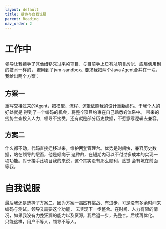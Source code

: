 ```yaml
---
layout: default
title: 妥协与自我说服
parent: Reading
nav_order: 2
---
```


# 工作中
领导让我接手了其他组移交过来的项目，与目前手上已有过项目类似，底层使用到的技术一样的，
都用到了jvm-sandbox。要求我把两个Java Agent合并在一块，我给出两个方案：

## 方案一
重写交接过来的Agent，把模型、流程、逻辑依照我的设计重新编码。于我个人的好处就是
得到了一个编码的机会，将整个项目约束在自己熟悉的体系中。
带来的劣势主查投入人力，领导不接受，还有就是部分历史数据，不愿意写逻辑去兼容。

## 方案二
什么都不动，代码直接迁移过来，维护两套管理台。优势是时间快，兼容历史数据，站在领导的层面，他是倾向于
这种的，在短期内可以不付过多成本的实现一项功能。对于接手此项目我的来说，这个其实没有那么顺利，感觉
会有坑在前面等我。

# 自我说服
最后我还是选择了方案二，因为方案一虽然有挑战、有进步，可是没有多余时间来编码与测试。领导又需要这个功能，
去实现下一步整合。在时间、人力有限的情况，如果我没有力挽狂灍的能力以及资源。我后退一步，先整合。后续再优化。
只能这样，用户不等人，领导不等人。

